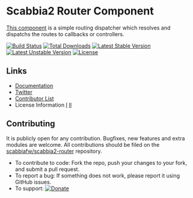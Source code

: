 # Scabbia2 Router Component

[This component](https://github.com/scabbiafw/scabbia2-router/) is a simple routing dispatcher which resolves and dispatchs the routes to callbacks or controllers.

[![Build Status](https://travis-ci.org/scabbiafw/scabbia2-router.png?branch=master)](https://travis-ci.org/scabbiafw/scabbia2-router)
[![Total Downloads](https://poser.pugx.org/scabbiafw/scabbia2-router/downloads.png)](https://packagist.org/packages/scabbiafw/scabbia2-router)
[![Latest Stable Version](https://poser.pugx.org/scabbiafw/scabbia2-router/v/stable)](https://packagist.org/packages/scabbiafw/scabbia2-router)
[![Latest Unstable Version](https://poser.pugx.org/scabbiafw/scabbia2-router/v/unstable)](https://packagist.org/packages/scabbiafw/scabbia2-router)
[![License](https://poser.pugx.org/scabbiafw/scabbia2-router/license.png)](https://packagist.org/packages/scabbiafw/scabbia2-router)

## Links
- [Documentation](http://scabbiafw.com/docs/)
- [Twitter](https://twitter.com/scabbiafw)
- [Contributor List](contributors.md)
- License Information [I](LICENSE-Apache) [II](LICENSE-Flask)


## Contributing
It is publicly open for any contribution. Bugfixes, new features and extra modules are welcome. All contributions should be filed on the [scabbiafw/scabbia2-router](https://github.com/scabbiafw/scabbia2-router) repository.

* To contribute to code: Fork the repo, push your changes to your fork, and submit a pull request.
* To report a bug: If something does not work, please report it using GitHub issues.
* To support: [![Donate](https://www.paypalobjects.com/en_US/i/btn/btn_donate_LG.gif)](https://www.paypal.com/cgi-bin/webscr?cmd=_s-xclick&hosted_button_id=BXNMWG56V6LYS)
